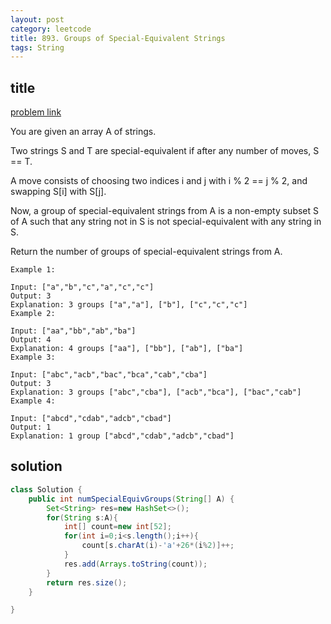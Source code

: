 ```yaml
---
layout: post
category: leetcode
title: 893. Groups of Special-Equivalent Strings
tags: String
---
```


## title
[problem link](https://leetcode.com/problems/groups-of-special-equivalent-strings/description/)

You are given an array A of strings.

Two strings S and T are special-equivalent if after any number of moves, S == T.

A move consists of choosing two indices i and j with i % 2 == j % 2, and swapping S[i] with S[j].

Now, a group of special-equivalent strings from A is a non-empty subset S of A such that any string not in S is not special-equivalent with any string in S.

Return the number of groups of special-equivalent strings from A.

 

	Example 1:
	
	Input: ["a","b","c","a","c","c"]
	Output: 3
	Explanation: 3 groups ["a","a"], ["b"], ["c","c","c"]
	Example 2:
	
	Input: ["aa","bb","ab","ba"]
	Output: 4
	Explanation: 4 groups ["aa"], ["bb"], ["ab"], ["ba"]
	Example 3:
	
	Input: ["abc","acb","bac","bca","cab","cba"]
	Output: 3
	Explanation: 3 groups ["abc","cba"], ["acb","bca"], ["bac","cab"]
	Example 4:
	
	Input: ["abcd","cdab","adcb","cbad"]
	Output: 1
	Explanation: 1 group ["abcd","cdab","adcb","cbad"]
	 

## solution


```java
class Solution {
    public int numSpecialEquivGroups(String[] A) {
        Set<String> res=new HashSet<>();
        for(String s:A){
            int[] count=new int[52];
            for(int i=0;i<s.length();i++){
                count[s.charAt(i)-'a'+26*(i%2)]++;
            }
            res.add(Arrays.toString(count));
        }
        return res.size();
    }

}
```